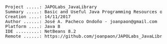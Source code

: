 <pre>

Project .....: JAPOLabs_JavaLibrary
Summary .....: Basic and Useful Java Programming Resources on NetBeans
Creation ....: 14/11/2017
Author ......: José A. Pacheco Ondoño - joanpaon@gmail.com
Platform ....: Java 8
IDE .........: NetBeans 8.2
Remote ......: https://github.com/joanpaon/JAPOLabs_JavaLibrary.git

</pre>
